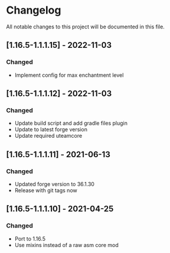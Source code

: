 # Changelog
All notable changes to this project will be documented in this file.

## [1.16.5-1.1.1.15] - 2022-11-03
### Changed
 - Implement config for max enchantment level

## [1.16.5-1.1.1.12] - 2022-11-03
### Changed
 - Update build script and add gradle files plugin
 - Update to latest forge version
 - Update required uteamcore

## [1.16.5-1.1.1.11] - 2021-06-13
### Changed
 - Updated forge version to 36.1.30
 - Release with git tags now

## [1.16.5-1.1.1.10] - 2021-04-25
### Changed
 - Port to 1.16.5
 - Use mixins instead of a raw asm core mod